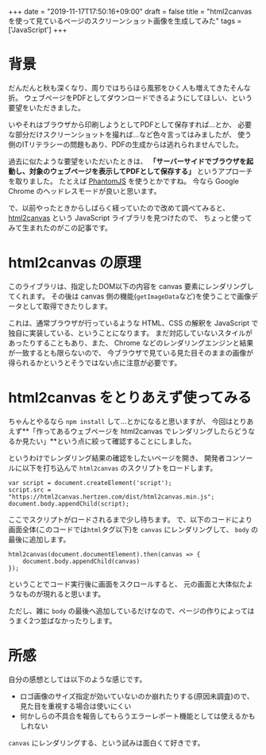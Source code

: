 +++
date = "2019-11-17T17:50:16+09:00"
draft = false
title = "html2canvas を使って見ているページのスクリーンショット画像を生成してみた"
tags = ['JavaScript']
+++

# 背景

だんだんと秋も深くなり、周りではちらほら風邪をひく人も増えてきたそんな折。
ウェブページをPDFとしてダウンロードできるようにしてほしい、という要望をいただきました。

いやそれはブラウザから印刷しようとしてPDFとして保存すれば...とか、
必要な部分だけスクリーンショットを撮れば...など色々言ってはみましたが、
使う側のITリテラシーの問題もあり、PDFの生成からは逃れられませんでした。

過去に似たような要望をいただいたときは、
**「サーバーサイドでブラウザを起動し、対象のウェブページを表示してPDFとして保存する」**
というアプローチを取りました。
たとえば [PhantomJS](https://phantomjs.org/) を使うとかですね。
今なら Google Chrome のヘッドレスモードが良いと思います。

で、以前やったときからしばらく経っていたので改めて調べてみると、
[html2canvas](https://html2canvas.hertzen.com/) という JavaScript ライブラリを見つけたので、
ちょっと使ってみて生まれたのがこの記事です。

<!--more-->

# html2canvas の原理

このライブラリは、指定したDOM以下の内容を canvas 要素にレンダリングしてくれます。
その後は canvas 側の機能(`getImageData`など)を使うことで画像データとして取得できたりします。

これは、通常ブラウザが行っているような HTML、CSS の解釈を JavaScript で独自に実装している、ということになります。
まだ対応していないスタイルがあったりすることもあり、また、
Chrome などのレンダリングエンジンと結果が一致するとも限らないので、
今ブラウザで見ている見た目そのままの画像が得られるかというとそうではない点に注意が必要です。

# html2canvas をとりあえず使ってみる

ちゃんとやるなら `npm install` して...とかになると思いますが、
今回はとりあえず**「作ってあるウェブページを html2canvas でレンダリングしたらどうなるか見たい」**という点に絞って確認することにしました。

というわけでレンダリング結果の確認をしたいページを開き、
開発者コンソールに以下を打ち込んで `html2canvas` のスクリプトをロードします。

```
var script = document.createElement('script');
script.src = "https://html2canvas.hertzen.com/dist/html2canvas.min.js";
document.body.appendChild(script);
```

ここでスクリプトがロードされるまで少し待ちます。
で、以下のコードにより画面全体(このコードでは`html`タグ以下)を `canvas` にレンダリングして、
`body` の最後に追加します。

```
html2canvas(document.documentElement).then(canvas => {
    document.body.appendChild(canvas)
});
```

ということでコード実行後に画面をスクロールすると、
元の画面と大体似たようなものが現れると思います。

ただし、雑に `body` の最後へ追加しているだけなので、ページの作りによってはうまく2つ並ばなかったりします。

# 所感

自分の感想としては以下のような感じです。

* ロゴ画像のサイズ指定が効いていないのか崩れたりする(原因未調査)ので、見た目を重視する場合は使いにくい
* 何かしらの不具合を報告してもらうエラーレポート機能としては使えるかもしれない

`canvas` にレンダリングする、という試みは面白くて好きです。
